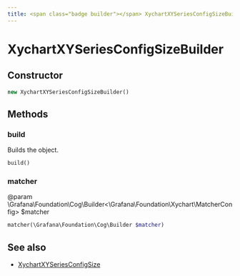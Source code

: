 ```yaml
---
title: <span class="badge builder"></span> XychartXYSeriesConfigSizeBuilder
---
```

# <span class="badge builder"></span> XychartXYSeriesConfigSizeBuilder

## Constructor

```php
new XychartXYSeriesConfigSizeBuilder()
```
## Methods

### <span class="badge object-method"></span> build

Builds the object.

```php
build()
```

### <span class="badge object-method"></span> matcher

@param \Grafana\Foundation\Cog\Builder<\Grafana\Foundation\Xychart\MatcherConfig> $matcher

```php
matcher(\Grafana\Foundation\Cog\Builder $matcher)
```

## See also

 * <span class="badge object-type-class"></span> [XychartXYSeriesConfigSize](./object-XychartXYSeriesConfigSize.md)
